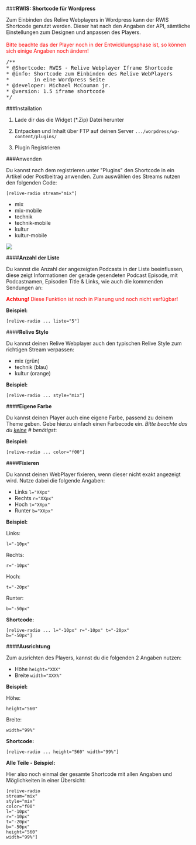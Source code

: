 ###**RWIS: Shortcode für Wordpress**

Zum Einbinden des Relive Webplayers in Wordpress kann der RWIS Shortcode genutzt werden. Dieser hat nach den Angaben der API, sämtliche Einstellungen zum Designen und anpassen des Players. <br><br> <span style="color:#f00;">Bitte beachte das der Player noch in der Entwicklungsphase ist, so können sich einige Angaben noch ändern!</span>

<pre>
/**
* @Shortcode: RWIS - Relive Webplayer Iframe Shortcode
* @info: Shortcode zum Einbinden des Relive WebPlayers 
*        in eine Wordpress Seite
* @developer: Michael McCouman jr.
* @version: 1.5 iframe shortcode
*/
</pre>


###Installation

1. Lade dir das die Widget (*.Zip) Datei herunter

2. Entpacken und Inhalt über FTP auf deinen Server
<code>.../worpdress/wp-content/plugins/</code>

3. Plugin Registrieren

###Anwenden

Du kannst nach dem registrieren unter "Plugins" den Shortcode in ein Artikel oder Postbeitrag anwenden. Zum auswählen des Streams nutzen den folgenden Code:

<code>[relive-radio stream="mix"]</code>

* mix 
* mix-mobile
* technik
* technik-mobile
* kultur 
* kultur-mobile

<img src="http://dev.wikibyte.org/ReliveRadio/img/mix.png"/>



####**Anzahl der Liste**

Du kannst die Anzahl der angezeigten Podcasts in der Liste beeinflussen, diese zeigt Informationen der gerade gesendeten Podcast Episode, mit Podcastnamen, Episoden Title & Links, wie auch die kommenden Sendungen an:

<span style="color:#f00;"><b>Achtung!</b> Diese Funktion ist noch in Planung und noch nicht verfügbar!</span>

**Beispiel:**

<code>[relive-radio ... liste="5"]</code>



####**Relive Style**

Du kannst deinen Relive Webplayer auch den typischen Relive Style zum richtigen Stream verpassen:

* mix (grün)
* technik (blau)
* kultur (orange)

**Beispiel:**

<code>[relive-radio ... style="mix"]</code>


####**Eigene Farbe**

Du kannst deinen Player auch eine eigene Farbe, passend zu deinem Theme geben. Gebe hierzu einfach einen Farbecode ein. <i>Bitte beachte das du <u>keine</u> # benötigst</i>: 

**Beispiel:**

<code>[relive-radio ... color="f00"]</code>

####**Fixieren**

Du kannst deinen WebPlayer fixieren, wenn dieser nicht exakt angezeigt wird. Nutze dabei die folgende Angaben:

* Links <code>l="XXpx"</code>
* Rechts <code>r="XXpx"</code>
* Hoch <code>t="XXpx"</code>
* Runter <code>b="XXpx"</code>

**Beispiel:**

Links:
	
	l="-10px"
	
Rechts:
	
	r="-10px"
	
Hoch:
	
	t="-20px" 
	
Runter:
	
	b="-50px"
	
	
**Shortcode:**

<code>[relive-radio ... l="-10px" r="-10px" t="-20px" b="-50px"]</code>

	
####**Ausrichtung**
	
Zum ausrichten des Players, kannst du die folgenden 2 Angaben nutzen:

* Höhe <code>height="XXX"</code>
* Breite <code>width="XXX%"</code>

**Beispiel:**

Höhe:
	
	height="560"
	
Breite: 

	width="99%"
	
**Shortcode:**

<code>[relive-radio ... height="560" width="99%"]</code>


**Alle Teile - Beispiel:**

Hier also noch einmal der gesamte Shortcode mit allen Angaben und Möglichkeiten in einer Übersicht:

	[relive-radio 
	stream="mix" 
	style="mix" 
	color="f00" 
	l="-10px" 
	r="-10px" 
	t="-20px" 
	b="-50px" 
	height="560" 
	width="99%"]
